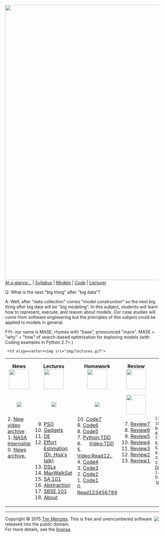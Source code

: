[<img width=900 src="https://raw.githubusercontent.com/txt/mase/master/img/banner1.png">](https://github.com/txt/mase/blob/master/README.md)   
[At a glance...](https://github.com/txt/mase/blob/master/OVERVIEW.md) |
[Syllabus](https://github.com/txt/mase/blob/master/SYLLABUS.md) |
[Models](https://github.com/txt/mase/blob/master/MODELS.md) |
[Code](https://github.com/txt/mase/tree/master/src) |
[Lecturer](http://menzies.us) 



Q: What is the next "big thing" after "big data"?

A: Well, after "data collection" comes "model construction" so the next big thing after big data will be "big modeling". In this subject, students will learn how to represent, execute, and reason about models. Our case studies will come from software engineering but the principles of this subject could be applied to models in general.

FYI- our name is  MASE, rhymes with "base", pronounced  "mace". MASE = "why" + "how"
of search-based optimization for exploring models
(with Coding examples in Python 2.7+.)


<table border=0 align=center>
<tr>
<td align=center><b>News
<img width=65 src="img/200x1.png"></b>
</td>

<td align=center><b>Lectures
<img width=65 src="img/200x1.png"></b>
</td><td align=center><b>Homework
<img width=65 src="img/200x1.png"></b>
</td><td align=center><b>Review
<img width=65 src="img/200x1.png">

</td><td align=center><b>Cool stuff
<img width=90 src="img/200x1.png">

</td>

</tr>
<tr>
<td align=center><img src="img/news.png">
</td>  

     <td align=center><img src="img/lectures.gif">
</td><td align=center><img src="img/homework.png">
</td><td align=center><img src="img/review.gif">
</td><td align=center><img width=64 src="img/books.png">
</td> </tr>
<tr>
<td valign=top  xwidth="100px">
2. <a href="https://vimeo.com/user42943646/collections">New video archive</a><br>
1. <a href="https://groups.google.com/forum/#!topic/csx91/-jU10lzc11I">NASA Internship</a><br>
0. <a href="https://groups.google.com/forum/#!forum/csx91">News archive.</a>
</td>
<td valign=top  xwidth="100px">

9. <a href="PSO.md">PSO</a><br>
8. <a href="src/gadgets.md">Gadgets</a><br>
7. <a href="DE.md">DE</a><br>
6. <a href="src/doc/Hoa-NCSU-2015.pdf">Effort Estimation<br> (Dr. Hoa's talk)</a><br>
5. <a href="src/dsl101.md">DSLs</a><br>
4. <a href="MWS.md">MaxWalkSat</a><br>
3. <a href="SA.md">SA 101</a><br>
2. <a href="src/abstract.md">Abstraction</a><br>
1. <a href="SBSE101.md">SBSE 101</a><br>
0. <a href="ABOUT.md">About</a>

</td><td valign=top xwidth="100px">
10. <a href="CODE7.md">Code7</a><br>
9. <a href="CODE6.md">Code6</a><br>
8. <a href="CODE5.md">Code5</a><br>
7. <a href="src/ok.md">Python:TDD</a><br>
6. <img  width=16 src="img/vid.png"> <a href="https://www.youtube.com/watch?v=nIonZ6-4nuU">Video:TDD</a><br>
5. <img width=16 src="img/vid.png"> <a href="https://vimeo.com/136412506">Video:Read12..</a><br>
4. <a href="CODE4.md">Code4</a><br>
3. <a href="CODE3.md">Code3</a><br>
2. <a href="CODE2.md">Code2</a><br>
1. <a href="CODE1.md">Code1</a><br>
0. <a href="READING.md">Read123456789</a>

</td><td valign=top xwidth="100px">

7. <a href="REVIEW7.md">Review7</a><br>
6. <a href="REVIEW6.md">Review6</a><br>
5. <a href="REVIEW5.md">Review5</a><br>  
4. <a href="REVIEW4.md">Review4</a><br>  
3. <a href="REVIEW3.md">Review3</a><br>  
2. <a href="REVIEW2.md">Review2</a><br>  
1. <a href="REVIEW1.md">Review1</a><br>  

</td><td valign=top><small>
11. <a href="https://codefisher.org/catch/blog/2015/02/10/python-decorators-and-context-managers/">
Cxt manager2</a><br>
10. <a href="https://github.com/rahlk/learnPy/blob/master/Lecture4.ipynb">Cxt manager1</a><br>
9. <a href="https://docs.google.com/spreadsheets/d/1VAHzvm4f4yYu5ELjwE6y1hu0szluWgRUki-Mc-eCMDg/edit?usp=sharing">auto norm</a><br>
8. <a href="https://goo.gl/1nYBsj">SA calc</a><br>
7. <a href="https://github.com/CSC591-MASE-ASA/x9115asa/blob/master/paper/Summary3.md">Goals</a>; <a href="img/reBad.png">history</a><br>
6. <a href="https://www.google.com/url?sa=t&rct=j&q=&esrc=s&source=web&cd=7&cad=rja&uact=8&ved=0CEMQtwIwBmoVChMIqaLAkZr-xwIVTeCACh3frQt6&url=http%3A%2F%2Fwww.youtube.com%2Fwatch%3Fv%3D0lPE6qJsRfQ&usg=AFQjCNGouGu150HBTt3ccL1k6Nv2E58jUQ&sig2=00oLWW5al5HehcbfYpjAsQ">Relax</a>,
<a href="http://www0.cs.ucl.ac.uk/staff/mharman/icse13.pdf">paper</a><br>
5. <a href="https://github.com/ai-se/tunelearners/blob/master/pdf/tunelearners.pdf">Tuned</a><br>
4. <a href="https://docs.google.com/spreadsheets/d/1iEjjQjzyMRRDcN2VsaOIurzptvZPhCvYCwDxgAR5dTo/edit#gid=0">Brief</a><br>
3. <a href="img/TheisenFSE15.pdf">Glory</a><br>
2. <a href="https://github.com/timm/timm.github.io/blob/master/pdf/07casease.pdf">Doubt</a>::&nbsp;<a
href="https://github.com/txt/mase/blob/master/SA.md">notes</a>,<a href="https://github.com/nave91/modeller">mod</a>
<br>
1. <a href="http://www.cs.wm.edu/~denys/pubs/FSE15-GEMMA-CRC.pdf">Beauty</a><br>
0. Eureqa!&nbsp;<a href="http://creativemachines.cornell.edu/sites/default/files/Science09_Schmidt.pdf">pdf</a>&nbsp;|&nbsp;<a
              href="http://www.radiolab.org/story/91712-limits-of-science/">talk</a>
</td>
</tr></table>



_________

<img align=right src="https://raw.githubusercontent.com/txt/mase/master/img/pd-icon.png">Copyright © 2015 [Tim Menzies](http://menzies.us).
This is free and unencumbered software released into the public domain.   
For more details, see the [license](https://github.com/txt/mase/blob/master/LICENSE.md).

